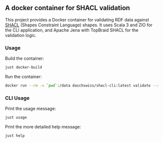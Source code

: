 ## A docker container for SHACL validation 

This project provides a Docker container for validating RDF data against [SHACL](https://www.w3.org/TR/shacl/) (Shapes Constraint Language) shapes. 
It uses Scala 3 and ZIO for the CLI application, and Apache Jena with TopBraid SHACL for the validation logic.

### Usage

Build the container:
```zsh
just docker-build
```

Run the container:
```zsh
docker run --rm -v `pwd`:/data daschswiss/shacl-cli:latest validate --shacl /data/shacl.ttl --data /data/data.ttl --report /data/report.ttl
```

### CLI Usage

Print the usage message:
```zsh
just usage
```

Print the more detailed help message:
```zsh
just help
```